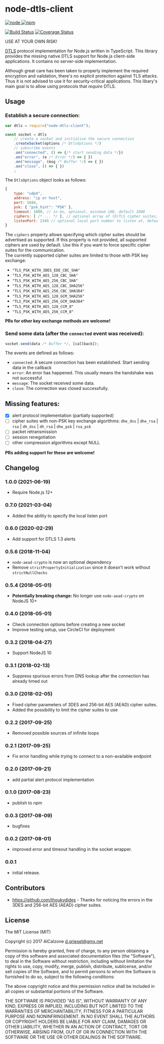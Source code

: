# node-dtls-client

[![node](https://img.shields.io/node/v/node-dtls-client.svg) ![npm](https://img.shields.io/npm/v/node-dtls-client.svg)](https://www.npmjs.com/package/node-dtls-client)

[![Build Status](https://img.shields.io/circleci/project/github/AlCalzone/node-dtls-client.svg)](https://circleci.com/gh/AlCalzone/node-dtls-client)
[![Coverage Status](https://img.shields.io/coveralls/github/AlCalzone/node-dtls-client.svg)](https://coveralls.io/github/AlCalzone/node-dtls-client)

USE AT YOUR OWN RISK!

[DTLS](https://en.wikipedia.org/wiki/Datagram_Transport_Layer_Security) protocol implementation for Node.js written in TypeScript. 
This library provides the missing native DTLS support for Node.js client-side applications. It contains no server-side implementation.

Although great care has been taken to properly implement the required encryption and validation, 
there's no explicit protection against TLS attacks. Thus it is not advised to use it for security-critical applications. 
This libary's main goal is to allow using protocols that *require* DTLS.

## Usage

### Establish a secure connection:
```js
var dtls = require("node-dtls-client");

const socket = dtls
	// create a socket and initialize the secure connection
	.createSocket(options /* DtlsOptions */)
	// subscribe events
	.on("connected", () => {/* start sending data */})
	.on("error", (e /* Error */) => { })
	.on("message", (msg /* Buffer */) => { })
	.on("close", () => { })
	;
```

The `DtlsOptions` object looks as follows:
```js
{
	type: "udp4",
	address: "ip or host",
	port: 5684,
	psk: { "psk_hint": "PSK" },
	timeout: 1000, // in ms, optional, minimum 100, default 1000
	ciphers: [ /* ... */ ], // optional array of (D)TLS cipher suites, e.g. ["TLS_PSK_WITH_AES_128_CCM"]
	listenPort: 2345 // optional local port number to listen at, default: chosen at random
}
```

The `ciphers` property allows specifying which cipher suites should be advertised as supported. If this property is not provided, all supported ciphers are used by default. Use this if you want to force specific cipher suites for the communication.  
The currently supported cipher suites are limited to those with PSK key exchange:

* `"TLS_PSK_WITH_3DES_EDE_CBC_SHA"`
* `"TLS_PSK_WITH_AES_128_CBC_SHA"`
* `"TLS_PSK_WITH_AES_256_CBC_SHA"`
* `"TLS_PSK_WITH_AES_128_CBC_SHA256"`
* `"TLS_PSK_WITH_AES_256_CBC_SHA384"`
* `"TLS_PSK_WITH_AES_128_GCM_SHA256"`
* `"TLS_PSK_WITH_AES_256_GCM_SHA384"`
* `"TLS_PSK_WITH_AES_128_CCM_8"`
* `"TLS_PSK_WITH_AES_256_CCM_8"`

**PRs for other key exchange methods are welcome!**

### Send some data (after the `connected` event was received):
```js
socket.send(data /* Buffer */, [callback]);
```

The events are defined as follows:
- `connected`: A secure connection has been established. Start sending data in the callback
- `error`: An error has happened. This usually means the handshake was not successful
- `message`: The socket received some data.
- `close`: The connection was closed successfully.


## Missing features:
- [x] alert protocol implementation (partially supported)
- [ ] cipher suites with non-PSK key exchange algorithms: `dhe_dss` | `dhe_rsa` | `rsa` | `dh_dss` | `dh_rsa` | `dhe_psk` | `rsa_psk`
- [ ] packet retransmission
- [ ] session renegotiation
- [ ] other compression algorithms except NULL

**PRs adding support for these are welcome!**

## Changelog
<!--
    PLACEHOLDER for next version:
    ### __WORK IN PROGRESS__
-->
### 1.0.0 (2021-06-19)
* Require Node.js 12+

### 0.7.0 (2021-03-04)
* Added the ability to specify the local listen port

### 0.6.0 (2020-02-29)
* Add support for DTLS 1.3 alerts

### 0.5.6 (2018-11-04)
* `node-aead-crypto` is now an optional dependency
* Remove `strictPropertyInitialization` since it doesn't work without `strictNullChecks`

### 0.5.4 (2018-05-01)
* **Potentially breaking change:** No longer use `node-aead-crypto` on NodeJS 10+

### 0.4.0 (2018-05-01)
* Check connection options before creating a new socket
* Improve testing setup, use CircleCI for deployment

### 0.3.2 (2018-04-27)
* Support NodeJS 10

### 0.3.1 (2018-02-13)
* Suppress spurious errors from DNS lookup after the connection has already timed out

### 0.3.0 (2018-02-05)
* Fixed cipher parameters of 3DES and 256-bit AES (AEAD) cipher suites.
* Added the possibility to limit the cipher suites to use

### 0.2.2 (2017-09-25)
* Removed possible sources of infinite loops

### 0.2.1 (2017-09-25)
* Fix error handling while trying to connect to a non-available endpoint

### 0.2.0 (2017-09-21)
* add partial alert protocol implementation

### 0.1.0 (2017-08-23)
* publish to npm

### 0.0.3 (2017-08-09)
* bugfixes

### 0.0.2 (2017-08-01)
* improved error and timeout handling in the socket wrapper.

### 0.0.1
* initial release. 

## Contributors
* https://github.com/thoukydides - Thanks for noticing the errors in the 3DES and 256-bit AES (AEAD) cipher suites.

## License
The MIT License (MIT)

Copyright (c) 2017 AlCalzone <d.griesel@gmx.net>

Permission is hereby granted, free of charge, to any person obtaining a copy
of this software and associated documentation files (the "Software"), to deal
in the Software without restriction, including without limitation the rights
to use, copy, modify, merge, publish, distribute, sublicense, and/or sell
copies of the Software, and to permit persons to whom the Software is
furnished to do so, subject to the following conditions:

The above copyright notice and this permission notice shall be included in
all copies or substantial portions of the Software.

THE SOFTWARE IS PROVIDED "AS IS", WITHOUT WARRANTY OF ANY KIND, EXPRESS OR
IMPLIED, INCLUDING BUT NOT LIMITED TO THE WARRANTIES OF MERCHANTABILITY,
FITNESS FOR A PARTICULAR PURPOSE AND NONINFRINGEMENT. IN NO EVENT SHALL THE
AUTHORS OR COPYRIGHT HOLDERS BE LIABLE FOR ANY CLAIM, DAMAGES OR OTHER
LIABILITY, WHETHER IN AN ACTION OF CONTRACT, TORT OR OTHERWISE, ARISING FROM,
OUT OF OR IN CONNECTION WITH THE SOFTWARE OR THE USE OR OTHER DEALINGS IN
THE SOFTWARE.
